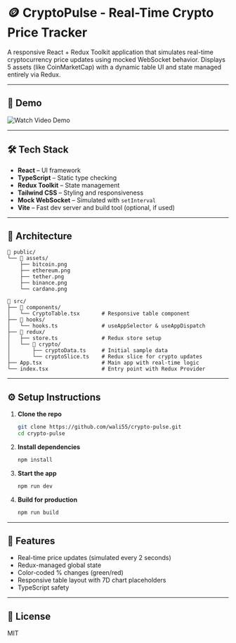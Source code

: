 # 🪙 CryptoPulse - Real-Time Crypto Price Tracker

A responsive React + Redux Toolkit application that simulates real-time cryptocurrency price updates using mocked WebSocket behavior. Displays 5 assets (like CoinMarketCap) with a dynamic table UI and state managed entirely via Redux.

---

## 🚀 Demo

![Watch Video Demo](https://your-video-link.com)

---

## 🛠️ Tech Stack

- **React** – UI framework
- **TypeScript** – Static type checking
- **Redux Toolkit** – State management
- **Tailwind CSS** – Styling and responsiveness
- **Mock WebSocket** – Simulated with `setInterval`
- **Vite** – Fast dev server and build tool (optional, if used)

---

## 🧱 Architecture

```text
📁 public/
└── 📁 assets/
    ├── bitcoin.png
    ├── ethereum.png
    ├── tether.png
    ├── binance.png
    └── cardano.png

📁 src/
├── 📁 components/
│   └── CryptoTable.tsx       # Responsive table component
├── 📁 hooks/
│   └── hooks.ts              # useAppSelector & useAppDispatch
├── 📁 redux/
│   ├── store.ts              # Redux store setup
│   └── 📁 crypto/
│       ├── cryptoData.ts     # Initial sample data
│       └── cryptoSlice.ts    # Redux slice for crypto updates
├── App.tsx                   # Main app with real-time logic
└── index.tsx                 # Entry point with Redux Provider
```

---

## ⚙️ Setup Instructions

1. **Clone the repo**
   ```bash
   git clone https://github.com/wali55/crypto-pulse.git
   cd crypto-pulse

2. **Install dependencies**
   ```bash
   npm install

3. **Start the app**
   ```bash
   npm run dev

4. **Build for production**
   ```bash
   npm run build

---

## 📸 Features

- Real-time price updates (simulated every 2 seconds)
- Redux-managed global state
- Color-coded % changes (green/red)
- Responsive table layout with 7D chart placeholders
- TypeScript safety

---

## 📃 License

MIT